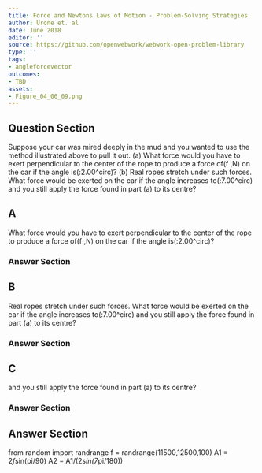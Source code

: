 ```yaml
---
title: Force and Newtons Laws of Motion - Problem-Solving Strategies
author: Urone et. al
date: June 2018
editor: ''
source: https://github.com/openwebwork/webwork-open-problem-library
type: ''
tags:
- angleforcevector
outcomes:
- TBD
assets:
- Figure_04_06_09.png
---
```


## Question Section 

Suppose your car was mired deeply in the mud and you wanted to use the method illustrated above to pull it out. 
(a) What force would you have to exert perpendicular to the center of the rope to produce a force of(f ,N) on the car if the angle is(:2.00^circ)? 
(b) Real ropes stretch under such forces. What force would be exerted on the car if the angle increases to(:7.00^circ) and you still apply the force found in part (a) to its centre?
## A
What force would you have to exert perpendicular to the center of the rope to produce a force of(f ,N) on the car if the angle is(:2.00^circ)? 
### Answer Section
## B
Real ropes stretch under such forces. What force would be exerted on the car if the angle increases to(:7.00^circ) and you still apply the force found in part (a) to its centre?
### Answer Section
## C
and you still apply the force found in part (a) to its centre?
### Answer Section


## Answer Section

from random import randrange
f = randrange(11500,12500,100)
A1 = 2*f*sin(pi/90)
A2 = A1/(2*sin(7*pi/180))